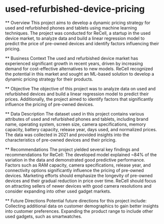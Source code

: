 # used-refurbished-device-pricing

** Overview
This project aims to develop a dynamic pricing strategy for used and refurbished phones and tablets using machine learning techniques. The project was conducted for ReCell, a startup in the used device market, to analyze data and build a linear regression model to predict the price of pre-owned devices and identify factors influencing their pricing.

** Business Context
The used and refurbished device market has experienced significant growth in recent years, driven by increasing demand for cost-effective alternatives to new models. ReCell recognized the potential in this market and sought an ML-based solution to develop a dynamic pricing strategy for their products.

** Objective
The objective of this project was to analyze data on used and refurbished devices and build a linear regression model to predict their prices. Additionally, the project aimed to identify factors that significantly influence the pricing of pre-owned devices.

** Data Description
The dataset used in this project contains various attributes of used and refurbished phones and tablets, including brand name, operating system, screen size, camera specifications, memory capacity, battery capacity, release year, days used, and normalized prices. The data was collected in 2021 and provided insights into the characteristics of pre-owned devices and their pricing.

** Recommendations
The project yielded several key findings and recommendations for ReCell:
The developed model explained ~84% of the variation in the data and demonstrated good predictive performance.
Factors such as RAM capacity, camera specifications, release year, and connectivity options significantly influence the pricing of pre-owned devices.
Marketing efforts should emphasize the longevity of pre-owned devices and their gradual reduction in price over time.
ReCell should focus on attracting sellers of newer devices with good camera resolutions and consider expanding into other used gadget markets.

** Future Directions
Potential future directions for this project include:
Collecting additional data on customer demographics to gain better insights into customer preferences.
Expanding the product range to include other used gadgets, such as smartwatches.
